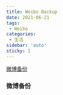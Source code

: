 ```yaml
---
title: Weibo Backup
date: 2021-06-21
tags:
 - Weibo
categories: 
 - 生活
sidebar: 'auto'
sticky: 1
---
```


<!-- 最近微博账号被盗了，由于盗号者发布很多有害评论，导致账号被平台冻结，在微博平台申诉，没有结果，已经投诉到工信部，还在等待结果。
下面是我个人微博的备份，只有微博，看不到评论。感谢开源社区的作者，如果你也想备份和恢复自己的微博可以点击这个链接 -->
[微博备份](https://blog.liuguofeng.com/p/5670)

### 微博备份
<!-- [2017-11-29 - 2021-6-15](http://47.95.20.230:4002/花狗1/花狗是我呗.html "花狗是我1")  
[2016-7-31 - 2017-11-29](http://47.95.20.230:4002/花狗2/花狗是我呗2.html "花狗是我2")  
[2015-6-15 - 2016-7-31](http://47.95.20.230:4002/花狗3/花狗是我呗3.html "花狗是我3")  
[2013-7-17 - 2015-6-15](http://47.95.20.230:4002/花狗4/花狗是我呗4.html "花狗是我4")  
[2010-11-17 - 2013-7-17](http://47.95.20.230:4002/花狗5/花狗是我呗5.html "花狗是我5")   -->


